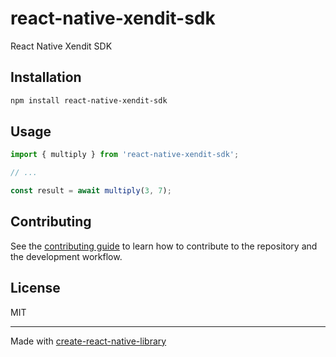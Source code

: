 # react-native-xendit-sdk

React Native Xendit SDK

## Installation

```sh
npm install react-native-xendit-sdk
```

## Usage

```js
import { multiply } from 'react-native-xendit-sdk';

// ...

const result = await multiply(3, 7);
```

## Contributing

See the [contributing guide](CONTRIBUTING.md) to learn how to contribute to the repository and the development workflow.

## License

MIT

---

Made with [create-react-native-library](https://github.com/callstack/react-native-builder-bob)
